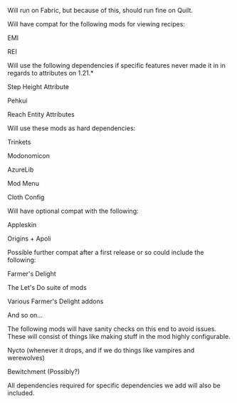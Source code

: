 Will run on Fabric, but because of this, should run fine on Quilt.

Will have compat for the following mods for viewing recipes:

EMI

REI

Will use the following dependencies if specific features never made it in in regards to attributes on 1.21.*

Step Height Attribute

Pehkui

Reach Entity Attributes

Will use these mods as hard dependencies:

Trinkets

Modonomicon

AzureLib

Mod Menu

Cloth Config


Will have optional compat with the following:

Appleskin

Origins + Apoli


Possible further compat after a first release or so could include the following:

Farmer's Delight

The Let's Do suite of mods

Various Farmer's Delight addons

And so on...


The following mods will have sanity checks on this end to avoid issues. These will consist of things like making stuff in the mod highly configurable.

Nycto (whenever it drops, and if we do things like vampires and werewolves)

Bewitchment (Possibly?)


All dependencies required for specific dependencies we add will also be included.
